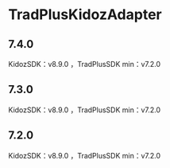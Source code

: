 # TradPlusKidozAdapter

## 7.4.0

KidozSDK：v8.9.0 ，TradPlusSDK min：v7.2.0

## 7.3.0

KidozSDK：v8.9.0 ，TradPlusSDK min：v7.2.0

## 7.2.0

KidozSDK：v8.9.0 ，TradPlusSDK min：v7.2.0